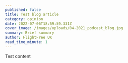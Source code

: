 ```yaml
---
published: false
title: Test blog article
category: opinion
date: 2022-07-06T18:59:59.331Z
cover_image: /images/uploads/04-2021_podcast_blog.jpg
summary: Brief summary
author: FlightFree UK
read_time_minute: 1
---
```

Test content
